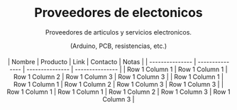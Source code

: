 <h1 align="center" style="margin-top: 0px;">Proveedores de electonicos</h1>
<p align="center" >Proveedores de articulos y servicios electronicos.</p>
<p align="center" >(Arduino, PCB, resistencias, etc.)</p>

<h1 align="center" style="margin-top: 0px;"></h1>

<div align="center" >
  
| Nombre | Producto | Link | Contacto | Notas |
| --------------- | --------------- | --------------- | --------------- |
| Row 1 Column 1 | Row 1 Column 1 | Row 1 Column 2 | Row 1 Column 3 | Row 1 Column 3 |
| Row 1 Column 1 | Row 1 Column 1 | Row 1 Column 2 | Row 1 Column 3 | Row 1 Column 3 |
| Row 1 Column 1 | Row 1 Column 1 | Row 1 Column 2 | Row 1 Column 3 | Row 1 Column 3 |
  
</div>

<h1 align="center" style="margin-top: 0px;"></h1>

